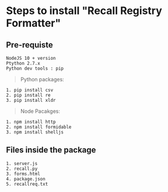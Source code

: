 Steps to install "Recall Registry Formatter"
============================================

Pre-requiste
------------

	NodeJS 10 + version
	Ptython 2.7.x
	Python dev tools : pip

> Python packages:

	1. pip install csv
	2. pip install re
	3. pip install xldr

> Node Pacakges:

	1. npm install http
	2. npm install formidable
	3. npm install shelljs

Files inside the package
-----------------------

	1. server.js
	2. recall.py
	3. forms.html
	4. package.json
	5. recallreq.txt
